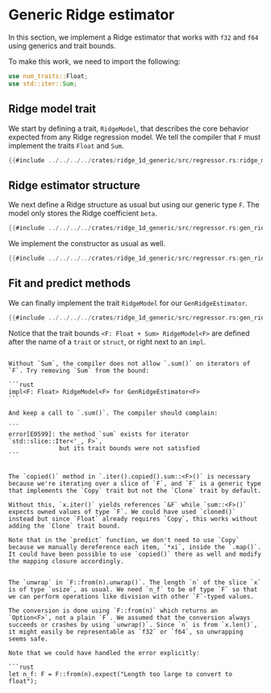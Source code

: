 # Generic Ridge estimator

In this section, we implement a Ridge estimator that works with `f32` and `f64` using generics and trait bounds.

To make this work, we need to import the following:

```rust
use num_traits::Float;
use std::iter::Sum;
```

## Ridge model trait

We start by defining a trait, `RidgeModel`, that describes the core behavior expected from any Ridge regression model. We tell the compiler that `F` must implement the traits `Float` and `Sum`.

```rust
{{#include ../../../../crates/ridge_1d_generic/src/regressor.rs:ridge_model_trait}}
```

## Ridge estimator structure

We next define a Ridge structure as usual but using our generic type `F`. The model only stores the Ridge coefficient `beta`.

```rust
{{#include ../../../../crates/ridge_1d_generic/src/regressor.rs:gen_ridge_estimator}}
```

We implement the constructor as usual as well.

```rust
{{#include ../../../../crates/ridge_1d_generic/src/regressor.rs:gen_ridge_estimator_impl}}
```

## Fit and predict methods

We can finally implement the trait `RidgeModel` for our `GenRidgeEstimator`.

```rust
{{#include ../../../../crates/ridge_1d_generic/src/regressor.rs:gen_ridge_estimator_trait_impl}}
```
Notice that the trait bounds `<F: Float + Sum> RidgeModel<F>` are defined after the name of a `trait` or `struct`, or right next to an `impl`.

````admonish title="Why do we need the Sum trait bound"

Without `Sum`, the compiler does not allow `.sum()` on iterators of `F`. Try removing `Sum` from the bound:

```rust
impl<F: Float> RidgeModel<F> for GenRidgeEstimator<F>
```

And keep a call to `.sum()`. The compiler should complain:

```
error[E0599]: the method `sum` exists for iterator `std::slice::Iter<'_, F>`,
              but its trait bounds were not satisfied
```
````

```admonish title="The copied() method"

The `copied()` method in `.iter().copied().sum::<F>()` is necessary because we're iterating over a slice of `F`, and `F` is a generic type that implements the `Copy` trait but not the `Clone` trait by default. 

Without this, `x.iter()` yields references `&F` while `sum::<F>()` expects owned values of type `F`. We could have used `cloned()` instead but since `Float` already requires `Copy`, this works without adding the `Clone` trait bound.

Note that in the `predict` function, we don't need to use `Copy` because we manually dereference each item, `*xi`, inside the `.map()`. It could have been possible to use `copied()` there as well and modify the mapping closure accordingly.

```

````admonish title="The unwrap() method"

The `unwrap` in `F::from(n).unwrap()`. The length `n` of the slice `x` is of type `usize`, as usual. We need `n_f` to be of type `F` so that we can perform operations like division with other `F`-typed values. 

The conversion is done using `F::from(n)` which returns an `Option<F>`, not a plain `F`. We assumed that the conversion always succeeds or crashes by using `unwrap()`. Since `n` is from `x.len()`, it might easily be representable as `f32` or `f64`, so unwrapping seems safe.

Note that we could have handled the error explicitly:

```rust
let n_f: F = F::from(n).expect("Length too large to convert to float");
````